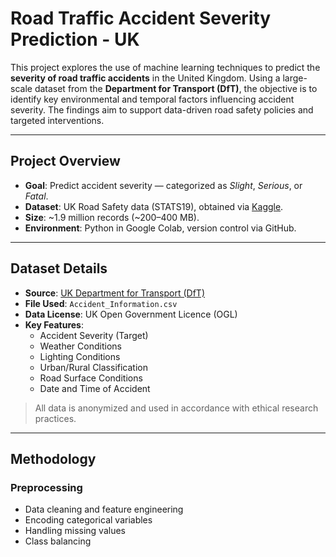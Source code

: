 
# Road Traffic Accident Severity Prediction - UK

This project explores the use of machine learning techniques to predict the **severity of road traffic accidents** in the United Kingdom. Using a large-scale dataset from the **Department for Transport (DfT)**, the objective is to identify key environmental and temporal factors influencing accident severity. The findings aim to support data-driven road safety policies and targeted interventions.

---

## Project Overview

- **Goal**: Predict accident severity — categorized as *Slight*, *Serious*, or *Fatal*.
- **Dataset**: UK Road Safety data (STATS19), obtained via [Kaggle](https://www.kaggle.com/).
- **Size**: ~1.9 million records (~200–400 MB).
- **Environment**: Python in Google Colab, version control via GitHub.

---

## Dataset Details

- **Source**: [UK Department for Transport (DfT)](https://www.gov.uk/government/statistical-data-sets/road-accidents-and-safety-statistics-data-tables)
- **File Used**: `Accident_Information.csv`
- **Data License**: UK Open Government Licence (OGL)
- **Key Features**:
  - Accident Severity (Target)
  - Weather Conditions
  - Lighting Conditions
  - Urban/Rural Classification
  - Road Surface Conditions
  - Date and Time of Accident

> All data is anonymized and used in accordance with ethical research practices.

---

## Methodology

### Preprocessing

- Data cleaning and feature engineering
- Encoding categorical variables
- Handling missing values
- Class balancing
